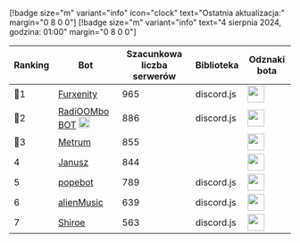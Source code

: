 [!badge size="m" variant="info" icon="clock" text="Ostatnia aktualizacja:" margin="0 8 0 0"] [!badge size="m" variant="info" text="4 sierpnia 2024, godzina: 01:00" margin="0 8 0 0"]

| Ranking | Bot                                                                                           | Szacunkowa liczba serwerów | Biblioteka | Odznaki bota |
| ---- | --------------------------------------------------------------------------------------------- | ------------------------ | ------------------------ | ------------------------ |
|    🥇1| [Furxenity](https://discord.com/oauth2/authorize?client_id=826778019179659314&permissions=8&scope=bot)       |               965 | discord.js | <img src="/static/badges/odznaki/supportscommands.svg" height="30" width="30"> |
|    🥈2| [RadiOOMbo BOT](https://discord.com/oauth2/authorize?client_id=675416683481006159&permissions=8&scope=bot) <img src="/static/badges/bots/boomfinity.svg" height="20" width="20">        |               886 | discord.js | <img src="/static/badges/odznaki/supportscommands.svg" height="30" width="30"> |
|    🥉3| [Metrum](https://discord.com/oauth2/authorize?client_id=890577647980146688&permissions=8&scope=bot)        |               855 |  | <img src="/static/badges/odznaki/supportscommands.svg" height="30" width="30"> |
|    4| [Janusz](https://discord.com/oauth2/authorize?client_id=421679109954076692&permissions=8&scope=bot)        |               844 |  | <img src="/static/badges/odznaki/supportscommands.svg" height="30" width="30"> |
|    5| [popebot](https://discord.com/oauth2/authorize?client_id=997525532101050538&permissions=8&scope=bot)        |               789 | discord.js | <img src="/static/badges/odznaki/supportscommands.svg" height="30" width="30"> |
|    6| [alienMusic](https://discord.com/oauth2/authorize?client_id=1067159466811867266)        |               639 | discord.js | <img src="/static/badges/odznaki/supportscommands.svg" height="30" width="30"> |
|    7| [Shiroe](https://discord.com/oauth2/authorize?client_id=782299960283627540&permissions=8&scope=bot)        |               563 | discord.js | <img src="/static/badges/odznaki/supportscommands.svg" height="30" width="30"> | 